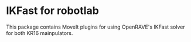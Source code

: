 # IKFast for robotlab

This package contains MoveIt plugins for using OpenRAVE's IKFast solver for both KR16 mainpulators.
